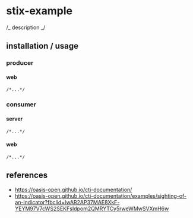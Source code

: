 # stix-example

/_ description _/

## installation / usage

### producer

#### web

```
/*...*/
```

### consumer

#### server

```
/*...*/
```

#### web

```
/*...*/
```

## references

- https://oasis-open.github.io/cti-documentation/
- https://oasis-open.github.io/cti-documentation/examples/sighting-of-an-indicator?fbclid=IwAR2AP37MAE8XkF-YEYM97V7cWS2SEKFsIdpom2QMRYTCy5rweWMwSVXmH6w
